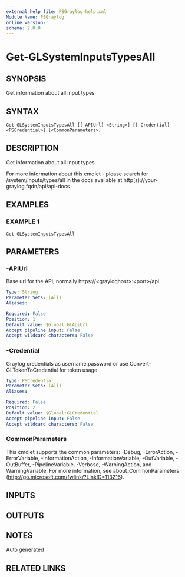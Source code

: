 ```yaml
---
external help file: PSGraylog-help.xml
Module Name: PSGraylog
online version:
schema: 2.0.0
---
```


# Get-GLSystemInputsTypesAll

## SYNOPSIS
Get information about all input types

## SYNTAX

```
Get-GLSystemInputsTypesAll [[-APIUrl] <String>] [[-Credential] <PSCredential>] [<CommonParameters>]
```

## DESCRIPTION
Get information about all input types


For more information about this cmdlet - please search for /system/inputs/types/all in the docs available at http(s)://your-graylog.fqdn/api/api-docs

## EXAMPLES

### EXAMPLE 1
```
Get-GLSystemInputsTypesAll
```

## PARAMETERS

### -APIUrl
Base url for the API, normally https://\<grayloghost\>:\<port\>/api

```yaml
Type: String
Parameter Sets: (All)
Aliases:

Required: False
Position: 1
Default value: $Global:GLApiUrl
Accept pipeline input: False
Accept wildcard characters: False
```

### -Credential
Graylog credentials as username:password or use Convert-GLTokenToCredential for token usage

```yaml
Type: PSCredential
Parameter Sets: (All)
Aliases:

Required: False
Position: 2
Default value: $Global:GLCredential
Accept pipeline input: False
Accept wildcard characters: False
```

### CommonParameters
This cmdlet supports the common parameters: -Debug, -ErrorAction, -ErrorVariable, -InformationAction, -InformationVariable, -OutVariable, -OutBuffer, -PipelineVariable, -Verbose, -WarningAction, and -WarningVariable.
For more information, see about_CommonParameters (http://go.microsoft.com/fwlink/?LinkID=113216).

## INPUTS

## OUTPUTS

## NOTES
Auto generated

## RELATED LINKS
